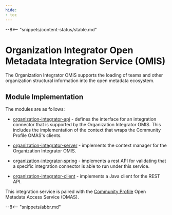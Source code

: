 ```yaml
---
hide:
- toc
---
```


<!-- SPDX-License-Identifier: CC-BY-4.0 -->
<!-- Copyright Contributors to the Egeria project. -->

--8<-- "snippets/content-status/stable.md"

# Organization Integrator Open Metadata Integration Service (OMIS)

The Organization Integrator OMIS supports the loading of teams and
other organization structural information into the open metadata ecosystem.


## Module Implementation

The modules are as follows:

* [organization-integrator-api](organization-integrator-api) - defines the interface for an integration
connector that is supported by the Organization Integrator OMIS. This includes the implementation
of the context that wraps the Community Profile OMAS's clients.

* [organization-integrator-server](organization-integrator-server) - implements the context manager for
the Organization Integrator OMIS.

* [organization-integrator-spring](organization-integrator-spring) - implements a rest API for validating that a specific
integration connector is able to run under this service.

* [organization-integrator-client](organization-integrator-client) - implements a Java client for the REST API.

This integration service is paired with the [Community Profile](/services/omas/community-profile/overview)
Open Metadata Access Service (OMAS).

--8<-- "snippets/abbr.md"